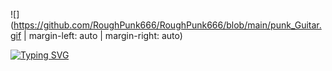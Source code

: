 ![](https://github.com/RoughPunk666/RoughPunk666/blob/main/punk_Guitar.gif | margin-left: auto | margin-right: auto)

[![Typing SVG](https://readme-typing-svg.herokuapp.com?font=Loved+by+the+King&size=28&pause=1000&color=850505&random=false&width=435&lines=I+WILL+DESTROY+THIS+HOLE)](https://git.io/typing-svg)
